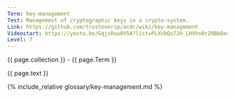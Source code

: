 ```yaml
---
Term: key-management
Text: Management of cryptographic keys in a crypto-system.
Link: https://github.com/trustoverip/acdc/wiki/key-management
Videostart: https://youtu.be/GqjsRuu0V5A?list=PLXVbQu7JH_LHVhs0rZ9Bb8ocyKlPljkaG&t=04m16s
Level: 7
---
```


{{ page.collection }} - {{ page.Term }}

   {{ page.text }}

{% include_relative glossary/key-management.md %}
